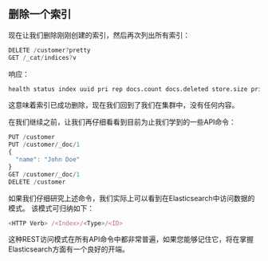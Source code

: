 ## 删除一个索引

现在让我们删除刚刚创建的索引，然后再次列出所有索引：

```js
DELETE /customer?pretty
GET /_cat/indices?v
```

响应：

```txt
health status index uuid pri rep docs.count docs.deleted store.size pri.store.size
```

这意味着索引已成功删除，现在我们回到了我们在集群中，没有任何内容。

在我们继续之前，让我们再仔细看看到目前为止我们学到的一些API命令：

```js
PUT /customer
PUT /customer/_doc/1
{
  "name": "John Doe"
}
GET /customer/_doc/1
DELETE /customer
```

如果我们仔细研究上述命令，我们实际上可以看到在Elasticsearch中访问数据的模式。 该模式可归纳如下：

```js
<HTTP Verb> /<Index>/<Type>/<ID>
```

这种REST访问模式在所有API命令中都非常普遍，如果您能够记住它，将在掌握Elasticsearch方面有一个良好的开端。